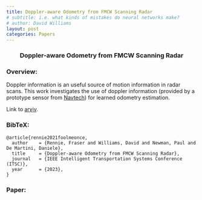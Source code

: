 ```yaml
---
title: Doppler-aware Odometry from FMCW Scanning Radar
# subtitle: i.e. what kinds of mistakes do neural networks make?
# author: David Williams
layout: post
categories: Papers
---
```

<h3 align="center">Doppler-aware Odometry from FMCW Scanning Radar</h3>


### Overview:
Doppler information is an useful source of motion information in radar scans. This work investigates the use of doppler information (provided by a prototype sensor from [Navtech](https://navtechradar.com/)) for learned odometry estimation.


Link to [$\mathrm{ar\chi iv}$](https://arxiv.org/abs/2308.10597).

### BibTeX:
```
@article{rennie2021foolmeonce,
  author    = {Rennie, Fraser and Williams, David and Newman, Paul and De Martini, Daniele},
  title     = {Doppler-aware Odometry from FMCW Scanning Radar},
  journal   = {IEEE Intelligent Transportation Systems Conference (ITSC)},
  year      = {2023},
}
```

### Paper:
<div style="text-align: center;">
    <object data="/assets/doppler.pdf" width="1000" height="1000" type="application/pdf" style="margin:auto; display:block;"></object>
</div>



